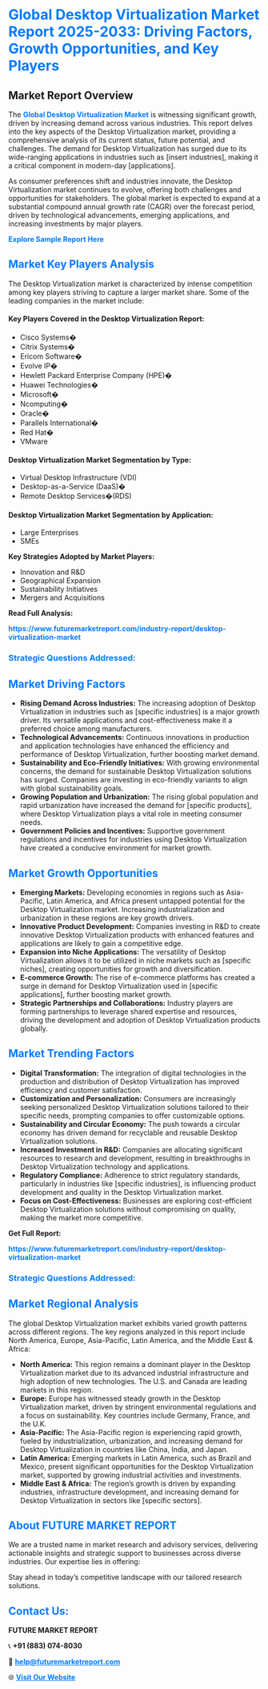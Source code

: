 <h1 style="color: #007BFF;">Global Desktop Virtualization Market Report 2025-2033: Driving Factors, Growth Opportunities, and Key Players</h1>

<section id="overview">
<h2>Market Report Overview</h2>
<p>The <a href="https://www.futuremarketreport.com/industry-report/desktop-virtualization-market" style="color: #007BFF; text-decoration: none;"><strong>Global Desktop Virtualization Market</strong></a> is witnessing significant growth, driven by increasing demand across various industries. This report delves into the key aspects of the Desktop Virtualization market, providing a comprehensive analysis of its current status, future potential, and challenges. The demand for Desktop Virtualization has surged due to its wide-ranging applications in industries such as [insert industries], making it a critical component in modern-day [applications].</p>
<p>As consumer preferences shift and industries innovate, the Desktop Virtualization market continues to evolve, offering both challenges and opportunities for stakeholders. The global market is expected to expand at a substantial compound annual growth rate (CAGR) over the forecast period, driven by technological advancements, emerging applications, and increasing investments by major players.</p>
</section>

<section id="overview">
<p><a href="https://www.futuremarketreport.com/request-sample/reportId=106749" style="color: #007BFF; text-decoration: none;"><strong>Explore Sample Report Here</strong></a></p>
</section>

<section id="key-players">
<h2 style="color: #007BFF;">Market Key Players Analysis</h2>
<p>The Desktop Virtualization market is characterized by intense competition among key players striving to capture a larger market share. Some of the leading companies in the market include:</p>
<h4>Key Players Covered in the Desktop Virtualization Report:</h4>
<ul><li>Cisco Systems�</li><li>Citrix Systems�</li><li>Ericom Software�</li><li>Evolve IP�</li><li>Hewlett Packard Enterprise Company (HPE)�</li><li>Huawei Technologies�</li><li>Microsoft�</li><li>Ncomputing�</li><li>Oracle�</li><li>Parallels International�</li><li>Red Hat�</li><li>VMware</li></ul>
<h4>Desktop Virtualization Market Segmentation by Type:</h4>
<ul><li>Virtual Desktop Infrastructure (VDI)</li><li>Desktop-as-a-Service (DaaS)�</li><li>Remote Desktop Services�(RDS)</li></ul>

<h4>Desktop Virtualization Market Segmentation by Application:</h4>
<ul><li>Large Enterprises</li><li>SMEs</li></ul>
<p><strong>Key Strategies Adopted by Market Players:</strong></p>
<ul>
<li>Innovation and R&D</li>
<li>Geographical Expansion</li>
<li>Sustainability Initiatives</li>
<li>Mergers and Acquisitions</li>
</ul>
</section>

<section>
<p><strong>Read Full Analysis: </strong></p><a href="https://www.futuremarketreport.com/industry-report/desktop-virtualization-market" style="color: #007BFF; text-decoration: none;"><strong>https://www.futuremarketreport.com/industry-report/desktop-virtualization-market</strong></a>
<h3 style="color: #007BFF;">Strategic Questions Addressed:</h3>
</section>

<section id="driving-factors">
<h2 style="color: #007BFF;">Market Driving Factors</h2>
<ul>
<li><strong>Rising Demand Across Industries:</strong> The increasing adoption of Desktop Virtualization in industries such as [specific industries] is a major growth driver. Its versatile applications and cost-effectiveness make it a preferred choice among manufacturers.</li>
<li><strong>Technological Advancements:</strong> Continuous innovations in production and application technologies have enhanced the efficiency and performance of Desktop Virtualization, further boosting market demand.</li>
<li><strong>Sustainability and Eco-Friendly Initiatives:</strong> With growing environmental concerns, the demand for sustainable Desktop Virtualization solutions has surged. Companies are investing in eco-friendly variants to align with global sustainability goals.</li>
<li><strong>Growing Population and Urbanization:</strong> The rising global population and rapid urbanization have increased the demand for [specific products], where Desktop Virtualization plays a vital role in meeting consumer needs.</li>
<li><strong>Government Policies and Incentives:</strong> Supportive government regulations and incentives for industries using Desktop Virtualization have created a conducive environment for market growth.</li>
</ul>
</section>

<section id="growth-opportunities">
<h2 style="color: #007BFF;">Market Growth Opportunities</h2>
<ul>
<li><strong>Emerging Markets:</strong> Developing economies in regions such as Asia-Pacific, Latin America, and Africa present untapped potential for the Desktop Virtualization market. Increasing industrialization and urbanization in these regions are key growth drivers.</li>
<li><strong>Innovative Product Development:</strong> Companies investing in R&D to create innovative Desktop Virtualization products with enhanced features and applications are likely to gain a competitive edge.</li>
<li><strong>Expansion into Niche Applications:</strong> The versatility of Desktop Virtualization allows it to be utilized in niche markets such as [specific niches], creating opportunities for growth and diversification.</li>
<li><strong>E-commerce Growth:</strong> The rise of e-commerce platforms has created a surge in demand for Desktop Virtualization used in [specific applications], further boosting market growth.</li>
<li><strong>Strategic Partnerships and Collaborations:</strong> Industry players are forming partnerships to leverage shared expertise and resources, driving the development and adoption of Desktop Virtualization products globally.</li>
</ul>
</section>

<section id="trending-factors">
<h2 style="color: #007BFF;">Market Trending Factors</h2>
<ul>
<li><strong>Digital Transformation:</strong> The integration of digital technologies in the production and distribution of Desktop Virtualization has improved efficiency and customer satisfaction.</li>
<li><strong>Customization and Personalization:</strong> Consumers are increasingly seeking personalized Desktop Virtualization solutions tailored to their specific needs, prompting companies to offer customizable options.</li>
<li><strong>Sustainability and Circular Economy:</strong> The push towards a circular economy has driven demand for recyclable and reusable Desktop Virtualization solutions.</li>
<li><strong>Increased Investment in R&D:</strong> Companies are allocating significant resources to research and development, resulting in breakthroughs in Desktop Virtualization technology and applications.</li>
<li><strong>Regulatory Compliance:</strong> Adherence to strict regulatory standards, particularly in industries like [specific industries], is influencing product development and quality in the Desktop Virtualization market.</li>
<li><strong>Focus on Cost-Effectiveness:</strong> Businesses are exploring cost-efficient Desktop Virtualization solutions without compromising on quality, making the market more competitive.</li>
</ul>
</section>

<section>
<p><strong>Get Full Report: </strong></p><a href="https://www.futuremarketreport.com/industry-report/desktop-virtualization-market" style="color: #007BFF; text-decoration: none;"><strong>https://www.futuremarketreport.com/industry-report/desktop-virtualization-market</strong></a>
<h3 style="color: #007BFF;">Strategic Questions Addressed:</h3>
</section>


<section id="regional-analysis">
<h2 style="color: #007BFF;">Market Regional Analysis</h2>
<p>The global Desktop Virtualization market exhibits varied growth patterns across different regions. The key regions analyzed in this report include North America, Europe, Asia-Pacific, Latin America, and the Middle East & Africa:</p>
<ul>
<li><strong>North America:</strong> This region remains a dominant player in the Desktop Virtualization market due to its advanced industrial infrastructure and high adoption of new technologies. The U.S. and Canada are leading markets in this region.</li>
<li><strong>Europe:</strong> Europe has witnessed steady growth in the Desktop Virtualization market, driven by stringent environmental regulations and a focus on sustainability. Key countries include Germany, France, and the U.K.</li>
<li><strong>Asia-Pacific:</strong> The Asia-Pacific region is experiencing rapid growth, fueled by industrialization, urbanization, and increasing demand for Desktop Virtualization in countries like China, India, and Japan.</li>
<li><strong>Latin America:</strong> Emerging markets in Latin America, such as Brazil and Mexico, present significant opportunities for the Desktop Virtualization market, supported by growing industrial activities and investments.</li>
<li><strong>Middle East & Africa:</strong> The region’s growth is driven by expanding industries, infrastructure development, and increasing demand for Desktop Virtualization in sectors like [specific sectors].</li>
</ul>
</section>

<footer>
<h2 style="color: #007BFF;">About FUTURE MARKET REPORT</h2>
<p>We are a trusted name in market research and advisory services, delivering actionable insights and strategic support to businesses across diverse industries. Our expertise lies in offering:</p>

<p>Stay ahead in today’s competitive landscape with our tailored research solutions.</p>

<h2 style="color: #007BFF;">Contact Us:</h2>
<p><strong>FUTURE MARKET REPORT</strong></p>
<p>📞 <strong>+91 (883) 074-8030</strong></p>
<p>📧 <strong><a href="mailto:help@futuremarketreport.com" style="color: #007BFF;">help@futuremarketreport.com</a></strong></p>
<p>🌐 <strong><a href="https://www.futuremarketreport.com/" style="color: #007BFF;">Visit Our Website</a></strong></p>
</footer>
